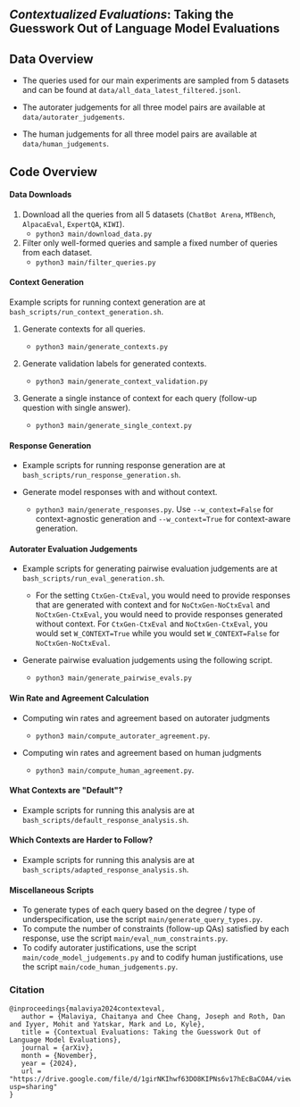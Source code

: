 ## *Contextualized Evaluations*: Taking the Guesswork Out of Language Model Evaluations


## Data Overview

* The queries used for our main experiments are sampled from 5 datasets and can be found at `data/all_data_latest_filtered.jsonl`.

* The autorater judgements for all three model pairs are available at `data/autorater_judgements`.

* The human judgements for all three model pairs are available at `data/human_judgements`.


## Code Overview

#### Data Downloads
1. Download all the queries from all 5 datasets (`ChatBot Arena`, `MTBench`, `AlpacaEval`, `ExpertQA`, `KIWI`).
   * `python3 main/download_data.py`
2. Filter only well-formed queries and sample a fixed number of queries from each dataset.
   * `python3 main/filter_queries.py`


#### Context Generation

Example scripts for running context generation are at `bash_scripts/run_context_generation.sh`.

1. Generate contexts for all queries.
   * `python3 main/generate_contexts.py`

2. Generate validation labels for generated contexts.
   * `python3 main/generate_context_validation.py`

3. Generate a single instance of context for each query (follow-up question with single answer).
   * `python3 main/generate_single_context.py`


#### Response Generation

* Example scripts for running response generation are at `bash_scripts/run_response_generation.sh`.

* Generate model responses with and without context.
   * `python3 main/generate_responses.py`. Use `--w_context=False` for context-agnostic generation and `--w_context=True` for context-aware generation.

#### Autorater Evaluation Judgements

* Example scripts for generating pairwise evaluation judgements are at `bash_scripts/run_eval_generation.sh`. 
    * For the setting `CtxGen-CtxEval`, you would need to provide responses that are generated with context and for `NoCtxGen-NoCtxEval` and `NoCtxGen-CtxEval`, you would need to provide responses generated without context. For `CtxGen-CtxEval` and `NoCtxGen-CtxEval`, you would set `W_CONTEXT=True` while you would set `W_CONTEXT=False` for `NoCtxGen-NoCtxEval`.

* Generate pairwise evaluation judgements using the following script.
   * `python3 main/generate_pairwise_evals.py`

#### Win Rate and Agreement Calculation

* Computing win rates and agreement based on autorater judgments
   * `python3 main/compute_autorater_agreement.py`.

* Computing win rates and agreement based on human judgments
   * `python3 main/compute_human_agreement.py`.

#### What Contexts are "Default"?

* Example scripts for running this analysis are at `bash_scripts/default_response_analysis.sh`.

#### Which Contexts are Harder to Follow?

* Example scripts for running this analysis are at `bash_scripts/adapted_response_analysis.sh`.


#### Miscellaneous Scripts

* To generate types of each query based on the degree / type of underspecification, use the script `main/generate_query_types.py`.
* To compute the number of constraints (follow-up QAs) satisfied by each response, use the script `main/eval_num_constraints.py`.
* To codify autorater justifications, use the script `main/code_model_judgements.py` and to codify human justifications, use the script `main/code_human_judgements.py`.


### Citation

```
@inproceedings{malaviya2024contexteval,
   author = {Malaviya, Chaitanya and Chee Chang, Joseph and Roth, Dan and Iyyer, Mohit and Yatskar, Mark and Lo, Kyle},
   title = {Contextual Evaluations: Taking the Guesswork Out of Language Model Evaluations},
   journal = {arXiv},
   month = {November},
   year = {2024},
   url = "https://drive.google.com/file/d/1girNKIhwf63DO8KIPNs6v17hEcBaCOA4/view?usp=sharing"
}
```